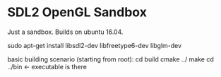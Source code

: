 # SDL2 OpenGL Sandbox

Just a sandbox.
Builds on ubuntu 16.04.

sudo apt-get install libsdl2-dev libfreetype6-dev libglm-dev

basic building scenario (starting from root):
cd build
cmake ../
make
cd ../bin <- executable is there

